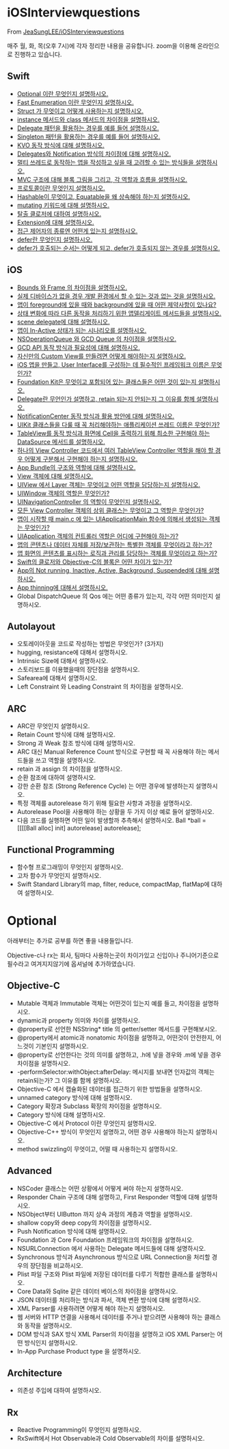 # iOSInterviewquestions
From [JeaSungLEE/iOSInterviewquestions](https://github.com/JeaSungLEE/iOSInterviewquestions)

매주 월, 화, 목(오후 7시)에 각자 정리한 내용을 공유합니다. zoom을 이용해 온라인으로 진행하고 있습니다.

## Swift
- [Optional 이란 무엇인지 설명하시오.](../../issues/1)
- [Fast Enumeration 이란 무엇인지 설명하시오.](../../issues/2)
- [Struct 가 무엇이고 어떻게 사용하는지 설명하시오.](../../issues/3)
- [instance 메서드와 class 메서드의 차이점을 설명하시오.](../../issues/4)
- [Delegate 패턴을 활용하는 경우를 예를 들어 설명하시오.](../../issues/5)
- [Singleton 패턴을 활용하는 경우를 예를 들어 설명하시오.](../../issues/6)
- [KVO 동작 방식에 대해 설명하시오.](../../issues/7)
- [Delegates와 Notification 방식의 차이점에 대해 설명하시오.](../../issues/8)
- [멀티 쓰레드로 동작하는 앱을 작성하고 싶을 때 고려할 수 있는 방식들을 설명하시오.](../../issues/9)
- [MVC 구조에 대해 블록 그림을 그리고, 각 역할과 흐름을 설명하시오.](../../issues/10)
- [프로토콜이란 무엇인지 설명하시오.](../../issues/11)
- [Hashable이 무엇이고, Equatable을 왜 상속해야 하는지 설명하시오.](../../issues/12)
- [mutating 키워드에 대해 설명하시오.](../../issues/13)
- [탈출 클로저에 대하여 설명하시오.](../../issues/14)
- [Extension에 대해 설명하시오.](../../issues/15)
- [접근 제어자의 종류엔 어떤게 있는지 설명하시오.](../../issues/16)
- [defer란 무엇인지 설명하시오.](../../issues/17)
- [defer가 호출되는 순서는 어떻게 되고, defer가 호출되지 않는 경우를 설명하시오.](../../issues/18)

## iOS
- [Bounds 와 Frame 의 차이점을 설명하시오.](../../issues/19)
- [실제 디바이스가 없을 경우 개발 환경에서 할 수 있는 것과 없는 것을 설명하시오.](../../issues/20)
- [앱이 foreground에 있을 때와 background에 있을 때 어떤 제약사항이 있나요?](../../issues/21)
- [상태 변화에 따라 다른 동작을 처리하기 위한 앱델리게이트 메서드들을 설명하시오.](../../issues/22)
- [scene delegate에 대해 설명하시오.](../../issues/23)
- [앱이 In-Active 상태가 되는 시나리오를 설명하시오.](../../issues/24)
- [NSOperationQueue 와 GCD Queue 의 차이점을 설명하시오.](../../issues/25)
- [GCD API 동작 방식과 필요성에 대해 설명하시오.](../../issues/26)
- [자신만의 Custom View를 만들려면 어떻게 해야하는지 설명하시오.](../../issues/27)
- [iOS 앱을 만들고, User Interface를 구성하는 데 필수적인 프레임워크 이름은 무엇인가?](../../issues/28)
- [Foundation Kit은 무엇이고 포함되어 있는 클래스들은 어떤 것이 있는지 설명하시오.](../../issues/29)
- [Delegate란 무언인가 설명하고, retain 되는지 안되는지 그 이유를 함께 설명하시오.](../../issues/30)
- [NotificationCenter 동작 방식과 활용 방안에 대해 설명하시오.](../../issues/31)
- [UIKit 클래스들을 다룰 때 꼭 처리해야하는 애플리케이션 쓰레드 이름은 무엇인가?](../../issues/32)
- [TableView를 동작 방식과 화면에 Cell을 출력하기 위해 최소한 구현해야 하는 DataSource 메서드를 설명하시오.](../../issues/33)
- [하나의 View Controller 코드에서 여러 TableView Controller 역할을 해야 할 경우 어떻게 구분해서 구현해야 하는지 설명하시오.](../../issues/34)
- [App Bundle의 구조와 역할에 대해 설명하시오.](../../issues/35)
- [View 객체에 대해 설명하시오.](../../issues/36)
- [UIView 에서 Layer 객체는 무엇이고 어떤 역할을 담당하는지 설명하시오.](../../issues/37)
- [UIWindow 객체의 역할은 무엇인가?](../../issues/38)
- [UINavigationController 의 역할이 무엇인지 설명하시오.](../../issues/39)
- [모든 View Controller 객체의 상위 클래스는 무엇이고 그 역할은 무엇인가?](../../issues/40)
- [앱이 시작할 때 main.c 에 있는 UIApplicationMain 함수에 의해서 생성되는 객체는 무엇인가?](../../issues/41)
- [UIApplication 객체의 컨트롤러 역할은 어디에 구현해야 하는가?](../../issues/42)
- [앱의 콘텐츠나 데이터 자체를 저장/보관하는 특별한 객체를 무엇이라고 하는가?](../../issues/43)
- [앱 화면의 콘텐츠를 표시하는 로직과 관리를 담당하는 객체를 무엇이라고 하는가?](../../issues/44)
- [Swift의 클로저와 Objective-C의 블록은 어떤 차이가 있는가?](../../issues/45)
- [App의 Not running, Inactive, Active, Background, Suspended에 대해 설명하시오.](../../issues/46)
- [App thinning에 대해서 설명하시오.](../../issues/47)
- Global DispatchQueue 의 Qos 에는 어떤 종류가 있는지, 각각 어떤 의미인지 설명하시오.

## Autolayout
- 오토레이아웃을 코드로 작성하는 방법은 무엇인가? (3가지)
- hugging, resistance에 대해서 설명하시오.
- Intrinsic Size에 대해서 설명하시오.
- 스토리보드를 이용했을때의 장단점을 설명하시오.
- Safearea에 대해서 설명하시오.
- Left Constraint 와 Leading Constraint 의 차이점을 설명하시오.

## ARC
- ARC란 무엇인지 설명하시오.
- Retain Count 방식에 대해 설명하시오.
- Strong 과 Weak 참조 방식에 대해 설명하시오.
- ARC 대신 Manual Reference Count 방식으로 구현할 때 꼭 사용해야 하는 메서드들을 쓰고 역할을 설명하시오.
- retain 과 assign 의 차이점을 설명하시오.
- 순환 참조에 대하여 설명하시오.
- 강한 순환 참조 (Strong Reference Cycle) 는 어떤 경우에 발생하는지 설명하시오.
- 특정 객체를 autorelease 하기 위해 필요한 사항과 과정을 설명하시오.
- Autorelease Pool을 사용해야 하는 상황을 두 가지 이상 예로 들어 설명하시오. 
- 다음 코드를 실행하면 어떤 일이 발생할까 추측해서 설명하시오.
Ball *ball = [[[[Ball alloc] init] autorelease] autorelease];

## Functional Programming
- 함수형 프로그래밍이 무엇인지 설명하시오.
- 고차 함수가 무엇인지 설명하시오.
- Swift Standard Library의 map, filter, reduce, compactMap, flatMap에 대하여 설명하시오.

# Optional
아래부터는 추가로 공부를 하면 좋을 내용들입니다.

Objective-c나 rx는 회사, 팀마다 사용하는곳이 차이가있고 신입이나 주니어기준으로 필수라고 여겨지지않기에 옵셔널에 추가하였습니다.

## Objective-C
- Mutable 객체과 Immutable 객체는 어떤것이 있는지 예를 들고, 차이점을 설명하시오.
- dynamic과 property 의미와 차이를 설명하시오.
- @property로 선언한 NSString* title 의 getter/setter 메서드를 구현해보시오.
- @property에서 atomic과 nonatomic 차이점을 설명하고, 어떤것이 안전한지, 어느것이 기본인지 설명하시오.
- @property로 선언한다는 것의 의미를 설명하고, .h에 넣을 경우와 .m에 넣을 경우 차이점을 설명하시오.
- -performSelector:withObject:afterDelay: 메시지를 보내면 인자값의 객체는 retain되는가? 그 이유를 함께 설명하시오.
- Objective-C 에서 캡슐화된 데이터를 접근하기 위한 방법들을 설명하시오.
- unnamed category 방식에 대해 설명하시오.
- Category 확장과 Subclass 확장의 차이점을 설명하시오.
- Category 방식에 대해 설명하시오.
- Objective-C 에서 Protocol 이란 무엇인지 설명하시오.
- Objective-C++ 방식이 무엇인지 설명하고, 어떤 경우 사용해야 하는지 설명하시오.
- method swizzling이 무엇이고, 어떨 때 사용하는지 설명하시오.

## Advanced
- NSCoder 클래스는 어떤 상황에서 어떻게 써야 하는지 설명하시오.
- Responder Chain 구조에 대해 설명하고, First Responder 역할에 대해 설명하시오.
- NSObject부터 UIButton 까지 상속 과정의 계층과 역할을 설명하시오.
- shallow copy와 deep copy의 차이점을 설명하시오.
- Push Notification 방식에 대해 설명하시오.
- Foundation 과 Core Foundation 프레임워크의 차이점을 설명하시오.
- NSURLConnection 에서 사용하는 Delegate 메서드들에 대해 설명하시오.
- Synchronous 방식과 Asynchronous 방식으로 URL Connection을 처리할 경우의 장단점을 비교하시오.
- Plist 파일 구조와 Plist 파일에 저장된 데이터를 다루기 적합한 클래스를 설명하시오.
- Core Data와 Sqlite 같은 데이터 베이스의 차이점을 설명하시오.
- JSON 데이터를 처리하는 방식과 파서, 객체 변환 방식에 대해 설명하시오.
- XML Parser를 사용하려면 어떻게 해야 하는지 설명하시오.
- 웹 서버와 HTTP 연결을 사용해서 데이터를 주거나 받으려면 사용해야 하는 클래스와 동작을 설명하시오.
- DOM 방식과 SAX 방식 XML Parser의 차이점을 설명하고 iOS XML Parser는 어떤 방식인지 설명하시오.
- In-App Purchase Product type 을 설명하시오.

## Architecture
- 의존성 주입에 대하여 설명하시오.

## Rx
- Reactive Programming이 무엇인지 설명하시오.
- RxSwift에서 Hot Observable과 Cold Observable의 차이를 설명하시오.
